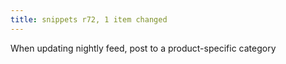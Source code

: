 ```yaml
---
title: snippets r72, 1 item changed
---
```


When updating nightly feed, post to a product-specific category
